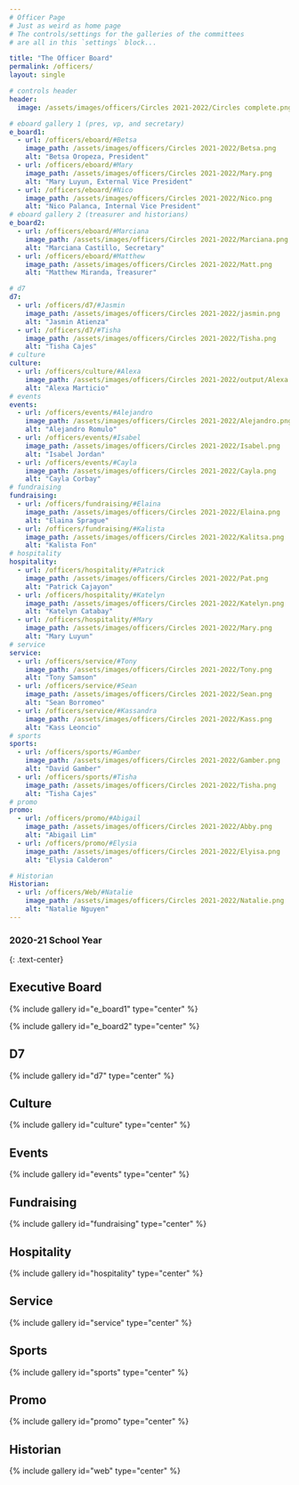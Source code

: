 ```yaml
---
# Officer Page
# Just as weird as home page
# The controls/settings for the galleries of the committees
# are all in this `settings` block...

title: "The Officer Board"
permalink: /officers/
layout: single

# controls header
header:
  image: /assets/images/officers/Circles 2021-2022/Circles complete.png

# eboard gallery 1 (pres, vp, and secretary)
e_board1:
  - url: /officers/eboard/#Betsa
    image_path: /assets/images/officers/Circles 2021-2022/Betsa.png
    alt: "Betsa Oropeza, President"
  - url: /officers/eboard/#Mary
    image_path: /assets/images/officers/Circles 2021-2022/Mary.png
    alt: "Mary Luyun, External Vice President"
  - url: /officers/eboard/#Nico
    image_path: /assets/images/officers/Circles 2021-2022/Nico.png
    alt: "Nico Palanca, Internal Vice President"
# eboard gallery 2 (treasurer and historians)
e_board2:
  - url: /officers/eboard/#Marciana
    image_path: /assets/images/officers/Circles 2021-2022/Marciana.png
    alt: "Marciana Castillo, Secretary"
  - url: /officers/eboard/#Matthew
    image_path: /assets/images/officers/Circles 2021-2022/Matt.png
    alt: "Matthew Miranda, Treasurer"

# d7
d7:
  - url: /officers/d7/#Jasmin
    image_path: /assets/images/officers/Circles 2021-2022/jasmin.png
    alt: "Jasmin Atienza"
  - url: /officers/d7/#Tisha
    image_path: /assets/images/officers/Circles 2021-2022/Tisha.png
    alt: "Tisha Cajes"
# culture
culture:
  - url: /officers/culture/#Alexa
    image_path: /assets/images/officers/Circles 2021-2022/output/Alexa.png
    alt: "Alexa Marticio"
# events
events:
  - url: /officers/events/#Alejandro
    image_path: /assets/images/officers/Circles 2021-2022/Alejandro.png
    alt: "Alejandro Romulo"
  - url: /officers/events/#Isabel
    image_path: /assets/images/officers/Circles 2021-2022/Isabel.png
    alt: "Isabel Jordan"
  - url: /officers/events/#Cayla
    image_path: /assets/images/officers/Circles 2021-2022/Cayla.png
    alt: "Cayla Corbay"
# fundraising
fundraising:
  - url: /officers/fundraising/#Elaina
    image_path: /assets/images/officers/Circles 2021-2022/Elaina.png
    alt: "Elaina Sprague"
  - url: /officers/fundraising/#Kalista
    image_path: /assets/images/officers/Circles 2021-2022/Kalitsa.png
    alt: "Kalista Fon"
# hospitality
hospitality:
  - url: /officers/hospitality/#Patrick
    image_path: /assets/images/officers/Circles 2021-2022/Pat.png
    alt: "Patrick Cajayon"
  - url: /officers/hospitality/#Katelyn
    image_path: /assets/images/officers/Circles 2021-2022/Katelyn.png
    alt: "Katelyn Catabay"
  - url: /officers/hospitality/#Mary
    image_path: /assets/images/officers/Circles 2021-2022/Mary.png
    alt: "Mary Luyun"
# service
service:
  - url: /officers/service/#Tony
    image_path: /assets/images/officers/Circles 2021-2022/Tony.png
    alt: "Tony Samson"
  - url: /officers/service/#Sean
    image_path: /assets/images/officers/Circles 2021-2022/Sean.png
    alt: "Sean Borromeo"
  - url: /officers/service/#Kassandra
    image_path: /assets/images/officers/Circles 2021-2022/Kass.png
    alt: "Kass Leoncio"
# sports
sports:
  - url: /officers/sports/#Gamber
    image_path: /assets/images/officers/Circles 2021-2022/Gamber.png
    alt: "David Gamber"
  - url: /officers/sports/#Tisha
    image_path: /assets/images/officers/Circles 2021-2022/Tisha.png
    alt: "Tisha Cajes"
# promo
promo:
  - url: /officers/promo/#Abigail
    image_path: /assets/images/officers/Circles 2021-2022/Abby.png
    alt: "Abigail Lim"
  - url: /officers/promo/#Elysia
    image_path: /assets/images/officers/Circles 2021-2022/Elyisa.png
    alt: "Elysia Calderon"

# Historian
Historian:
  - url: /officers/Web/#Natalie
    image_path: /assets/images/officers/Circles 2021-2022/Natalie.png
    alt: "Natalie Nguyen"
---
```


<!--
	this shouldn't need modification,
	unless you want to play with the
	layout!
  -->

### 2020-21 School Year
{: .text-center}

## Executive Board

{% include gallery id="e_board1" type="center" %}

{% include gallery id="e_board2" type="center" %}

## D7

{% include gallery id="d7" type="center" %}

## Culture

{% include gallery id="culture" type="center" %}

## Events

{% include gallery id="events" type="center" %}

## Fundraising

{% include gallery id="fundraising" type="center" %}

## Hospitality

{% include gallery id="hospitality" type="center" %}

## Service

{% include gallery id="service" type="center" %}

## Sports

{% include gallery id="sports" type="center" %}

## Promo

{% include gallery id="promo" type="center" %}

## Historian

{% include gallery id="web" type="center" %}
